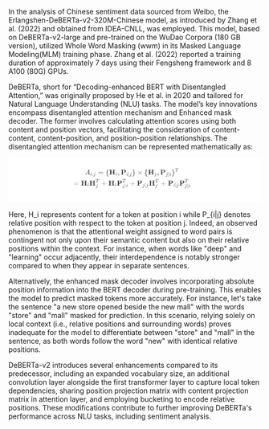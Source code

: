 In the analysis of Chinese sentiment data sourced from Weibo, the Erlangshen-DeBERTa-v2-320M-Chinese model, as introduced by Zhang et al. (2022) and obtained from IDEA-CNLL, was employed. This model, based on DeBERTa-v2-large and pre-trained on the WuDao Corpora (180 GB version), utilized Whole Word Masking (wwm) in its Masked Language Modeling(MLM) training phase. Zhang et al. (2022) reported a training duration of approximately 7 days using their Fengsheng framework and 8 A100 (80G) GPUs.

DeBERTa, short for “Decoding-enhanced BERT with Disentangled Attention,” was originally proposed by He et al. in 2020 and tailored for Natural Language Understanding (NLU) tasks. The model’s key innovations encompass disentangled attention mechanism and Enhanced mask decoder. The former involves calculating attention scores using both content and position vectors, facilitating the consideration of content-content, content-position, and position-position relationships. The disentangled attention mechanism can be represented mathematically as:

![](./update2_model_pic.png)

Here, H_i represents content for a token at position i while P_{i|j} denotes relative position with respect to the token at position j. Indeed, an observed phenomenon is that the attentional weight assigned to word pairs is contingent not only upon their semantic content but also on their relative positions within the context. For instance, when words like "deep" and "learning" occur adjacently, their interdependence is notably stronger compared to when they appear in separate sentences.

Alternatively, the enhanced mask decoder involves incorporating absolute position information into the BERT decoder during pre-training. This enables the model to predict masked tokens more accurately. For instance, let's take the sentence "a new store opened beside the new mall" with the words "store" and "mall" masked for prediction. In this scenario, relying solely on local context (i.e., relative positions and surrounding words) proves inadequate for the model to differentiate between "store" and "mall" in the sentence, as both words follow the word "new" with identical relative positions.

DeBERTa-v2 introduces several enhancements compared to its predecessor, including an expanded vocabulary size, an additional convolution layer alongside the first transformer layer to capture local token dependencies, sharing position projection matrix with content projection matrix in attention layer, and employing bucketing to encode relative positions. These modifications contribute to further improving DeBERTa's performance across NLU tasks, including sentiment analysis.

